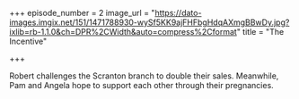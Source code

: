 +++
episode_number = 2
image_url = "https://dato-images.imgix.net/151/1471788930-wySf5KK9ajFHFbgHdqAXmgBBwDy.jpg?ixlib=rb-1.1.0&ch=DPR%2CWidth&auto=compress%2Cformat"
title = "The Incentive"

+++

Robert challenges the Scranton branch to double their sales. Meanwhile, Pam and Angela hope to support each other through their pregnancies.